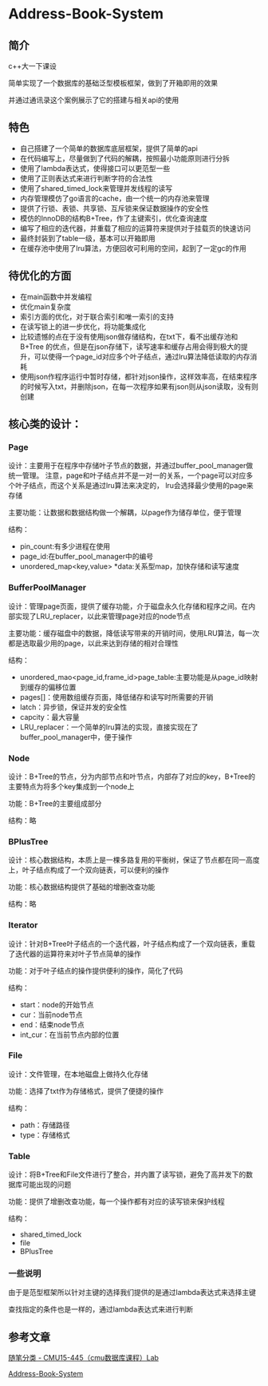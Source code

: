 # Address-Book-System

## 简介

c++大一下课设

简单实现了一个数据库的基础泛型模板框架，做到了开箱即用的效果

并通过通讯录这个案例展示了它的搭建与相关api的使用

## 特色

* 自己搭建了一个简单的数据库底层框架，提供了简单的api
* 在代码编写上，尽量做到了代码的解耦，按照最小功能原则进行分拆
* 使用了lambda表达式，使得接口可以更范型一些
* 使用了正则表达式来进行判断字符的合法性
* 使用了shared_timed_lock来管理并发线程的读写
* 内存管理模仿了go语言的cache，由一个统一的内存池来管理
* 提供了行锁、表锁、共享锁、互斥锁来保证数据操作的安全性
* 模仿的InnoDB的结构B+Tree，作了主键索引，优化查询速度
* 编写了相应的迭代器，并重载了相应的运算符来提供对于挂载页的快速访问
* 最终封装到了table一级，基本可以开箱即用
* 在缓存池中使用了lru算法，方便回收可利用的空间，起到了一定gc的作用

## 待优化的方面

* 在main函数中并发编程
* 优化main复杂度
* 索引方面的优化，对于联合索引和唯一索引的支持
* 在读写锁上的进一步优化，将功能集成化
* 比较遗憾的点在于没有使用json做存储结构，在txt下，看不出缓存池和B+Tree
  的优点，但是在json存储下，读写速率和缓存占用会得到极大的提升，可以使得一个page_id对应多个叶子结点，通过lru算法降低读取的内存消耗
* 使用json作程序运行中暂时存储，都针对json操作，这样效率高，在结束程序的时候写入txt，并删除json，在每一次程序如果有json则从json读取，没有则创建

## 核心类的设计：

### Page

设计：主要用于在程序中存储叶子节点的数据，并通过buffer_pool_manager做统一管理。
注意，page和叶子结点并不是一对一的关系，一个page可以对应多个叶子结点，而这个关系是通过lru算法来决定的，
lru会选择最少使用的page来存储

主要功能：让数据和数据结构做一个解耦，以page作为储存单位，便于管理

结构：
* pin_count:有多少进程在使用
* page_id:在buffer_pool_manager中的编号
* unordered_map<key,value> *data:关系型map，加快存储和读写速度

### BufferPoolManager

设计：管理page页面，提供了缓存功能，介于磁盘永久化存储和程序之间。在内部实现了LRU_replacer，以此来管理page对应的node节点

主要功能：缓存磁盘中的数据，降低读写带来的开销时间，使用LRU算法，每一次都是选取最少用的page，以此来达到存储的相对合理性

结构：
* unordered_mao<page_id,frame_id>page_table:主要功能是从page_id映射到缓存的偏移位置
* pages[]：使用数组缓存页面，降低储存和读写时所需要的开销
* latch：异步锁，保证并发的安全性
* capcity：最大容量
* LRU_replacer：一个简单的lru算法的实现，直接实现在了buffer_pool_manager中，便于操作

### Node

设计：B+Tree的节点，分为内部节点和叶节点，内部存了对应的key，B+Tree的主要特点为将多个key集成到一个node上

功能：B+Tree的主要组成部分

结构：略

### BPlusTree

设计：核心数据结构，本质上是一棵多路复用的平衡树，保证了节点都在同一高度上，叶子结点构成了一个双向链表，可以便利的操作

功能：核心数据结构提供了基础的增删改查功能

结构：略

### Iterator

设计：针对B+Tree叶子结点的一个迭代器，叶子结点构成了一个双向链表，重载了迭代器的运算符来对叶子节点简单的操作

功能：对于叶子结点的操作提供便利的操作，简化了代码

结构：
* start：node的开始节点
* cur：当前node节点
* end：结束node节点
* int_cur：在当前节点内部的位置

### File

设计：文件管理，在本地磁盘上做持久化存储

功能：选择了txt作为存储格式，提供了便捷的操作

结构：

* path：存储路径
* type：存储格式

### Table

设计：将B+Tree和File文件进行了整合，并内置了读写锁，避免了高并发下的数据库可能出现的问题

功能：提供了增删改查功能，每一个操作都有对应的读写锁来保护线程

结构：

* shared_timed_lock
* file
* BPlusTree

### 一些说明

由于是范型框架所以针对主键的选择我们提供的是通过lambda表达式来选择主键

查找指定的条件也是一样的，通过lambda表达式来进行判断

## 参考文章

[随笔分类 -  CMU15-445（cmu数据库课程）Lab](https://www.cnblogs.com/JayL-zxl/category/1919605.html)

[Address-Book-System](https://github.com/Patrick-Star-CN/Address-Book-System)